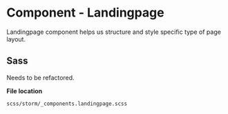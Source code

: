 # Component - Landingpage

Landingpage component helps us structure and style specific type of page layout.

## Sass

Needs to be refactored.

**File location**

``` 
scss/storm/_components.landingpage.scss
```

